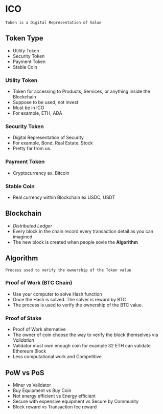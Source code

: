# ICO

```
Token is a Digital Representation of Value
```

## Token Type

- Utility Token
- Security Token
- Payment Token
- Stable Coin

### Utility Token

- Token for accessing to Products, Services, or anything inside the Blockchain
- Suppose to be used, not invest
- Must be in ICO
- For example, ETH, ADA

### Security Token

- Digital Representation of Security
- For example, Bond, Real Estate, Stock
- Pretty far from us.

### Payment Token

- Cryptocurrency ex. Bitcoin

### Stable Coin

- Real currency within Blockchain ex USDC, USDT

## Blockchain

- _Distributed Ledger_
- Every block in the chain record every transaction detail as you can imagined
- The new block is created when people sovle the **Algorithm**

## Algorithm

```
Process used to verify the ownership of the Token value
```

### Proof of Work (BTC Chain)

- Use your computer to solve Hash function
- Once the Hash is solved. The solver is reward by BTC
- The process is used to verify the ownership of the BTC value.

### Proof of Stake

- Proof of Work alternative
- The owner of coin choose the way to verify the block themselves via _Validation_
- Validator must own enough coin for example 32 ETH can validate Ethereum Block
- Less computational work and Competitive

## PoW vs PoS

- Miner vs Validator
- Buy Equipment vs Buy Coin
- Not energy efficient vs Energy efficient
- Secure with expensive equipment vs Secure by Community
- Block reward vs Transaction fee reward
